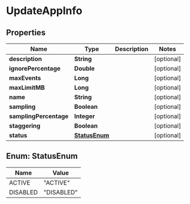 # UpdateAppInfo

## Properties

| Name                   | Type                          | Description | Notes      |
| ---------------------- | ----------------------------- | ----------- | ---------- |
| **description**        | **String**                    |             | [optional] |
| **ignorePercentage**   | **Double**                    |             | [optional] |
| **maxEvents**          | **Long**                      |             | [optional] |
| **maxLimitMB**         | **Long**                      |             | [optional] |
| **name**               | **String**                    |             | [optional] |
| **sampling**           | **Boolean**                   |             | [optional] |
| **samplingPercentage** | **Integer**                   |             | [optional] |
| **staggering**         | **Boolean**                   |             | [optional] |
| **status**             | [**StatusEnum**](#StatusEnum) |             | [optional] |

<a name="StatusEnum"></a>

## Enum: StatusEnum

| Name     | Value                |
| -------- | -------------------- |
| ACTIVE   | &quot;ACTIVE&quot;   |
| DISABLED | &quot;DISABLED&quot; |
